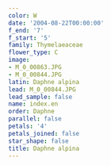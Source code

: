 ```yaml
---
color: W
date: '2004-08-22T00:00:00'
f_end: '7'
f_start: '5'
family: Thymelaeaceae
flower_type: C
image:
- M_0_00863.JPG
- M_0_00844.JPG
latin: Daphne alpina
lead: M_0_00844.JPG
lead_sample: false
name: index.en
order: Daphne
parallel: false
petals: '4'
petals_joined: false
star_shape: false
title: Daphne alpina
---
```

